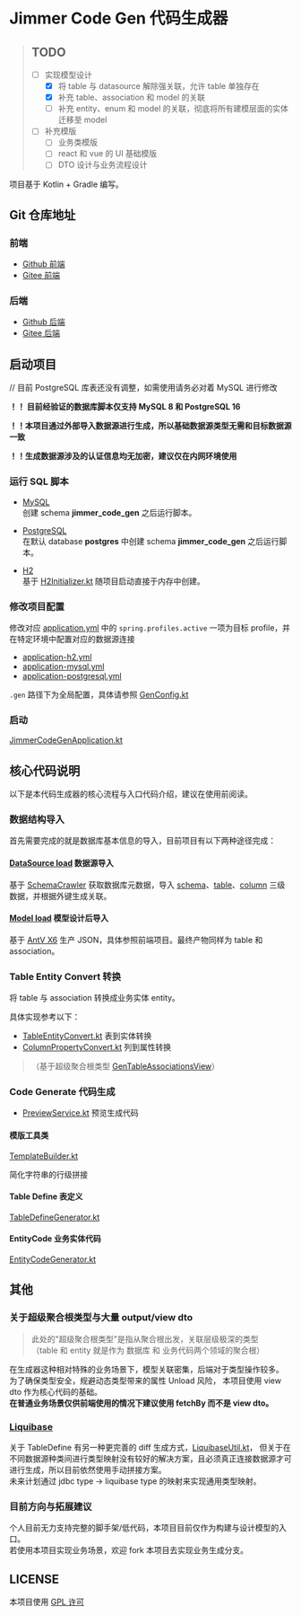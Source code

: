 # Jimmer Code Gen 代码生成器

> ## TODO
> 
> - [ ] 实现模型设计
>   - [x] 将 table 与 datasource 解除强关联，允许 table 单独存在
>   - [x] 补充 table、association 和 model 的关联
>   - [ ] 补充 entity、enum 和 model 的关联，彻底将所有建模层面的实体迁移至 model 
> - [ ] 补充模版
>   - [ ] 业务类模版
>   - [ ] react 和 vue 的 UI 基础模版
>   - [ ] DTO 设计与业务流程设计

项目基于 Kotlin + Gradle 编写。

## Git 仓库地址

### 前端
- [Github 前端](https://github.com/pot-mot/jimmer-code-gen-vue3)
- [Gitee 前端](https://gitee.com/run-around---whats-wrong/jimmer-code-gen-vue3)

### 后端
- [Github 后端](https://github.com/pot-mot/jimmer-code-gen-kotlin)
- [Gitee 后端](https://gitee.com/run-around---whats-wrong/jimmer-code-gen-kotlin)

## 启动项目

// 目前 PostgreSQL 库表还没有调整，如需使用请务必对着 MySQL 进行修改

**！！ 目前经验证的数据库脚本仅支持 MySQL 8 和 PostgreSQL 16**

**！！本项目通过外部导入数据源进行生成，所以基础数据源类型无需和目标数据源一致**

**！！生成数据源涉及的认证信息均无加密，建议仅在内网环境使用**

### 运行 SQL 脚本

- [MySQL](src%2Fmain%2Fresources%2Fsql%2Fmysql%2Fjimmer_code_gen.sql)  
创建 schema **jimmer_code_gen** 之后运行脚本。

- [PostgreSQL](src%2Fmain%2Fresources%2Fsql%2Fpostgresql%2Fjimmer_code_gen.sql)  
在默认 database **postgres** 中创建 schema **jimmer_code_gen** 之后运行脚本。

- [H2](src%2Fmain%2Fresources%2Fsql%2Fh2%2Fjimmer_code_gen.sql)  
基于 [H2Initializer.kt](src%2Fmain%2Fkotlin%2Ftop%2Fpotmot%2Fconfig%2FH2Initializer.kt) 随项目启动直接于内存中创建。

### 修改项目配置

修改对应 [application.yml](src%2Fmain%2Fresources%2Fapplication.yml) 中的 `spring.profiles.active` 一项为目标 profile，并在特定环境中配置对应的数据源连接
- [application-h2.yml](src%2Fmain%2Fresources%2Fapplication-h2.yml)
- [application-mysql.yml](src%2Fmain%2Fresources%2Fapplication-mysql.yml)
- [application-postgresql.yml](src%2Fmain%2Fresources%2Fapplication-postgresql.yml)

`.gen` 路径下为全局配置，具体请参照 [GenConfig.kt](src%2Fmain%2Fkotlin%2Ftop%2Fpotmot%2Fconfig%2FGenConfig.kt) 

### 启动

[JimmerCodeGenApplication.kt](src%2Fmain%2Fkotlin%2Ftop%2Fpotmot%2FJimmerCodeGenApplication.kt)


## 核心代码说明

以下是本代码生成器的核心流程与入口代码介绍，建议在使用前阅读。

### 数据结构导入

首先需要完成的就是数据库基本信息的导入，目前项目有以下两种途径完成：

#### [DataSource load](src%2Fmain%2Fkotlin%2Ftop%2Fpotmot%2Fcore%2Fdatabase%2Fload%2FDataSourceLoad.kt) 数据源导入

基于 [SchemaCrawler](https://github.com/schemacrawler/SchemaCrawler) 获取数据库元数据，导入 [schema](src%2Fmain%2Fkotlin%2Ftop%2Fpotmot%2Fmodel%2FGenSchema.kt)、[table](src%2Fmain%2Fkotlin%2Ftop%2Fpotmot%2Fmodel%2FGenTable.kt)、[column](src%2Fmain%2Fkotlin%2Ftop%2Fpotmot%2Fmodel%2FGenColumn.kt) 三级数据，并根据外键生成关联。

#### [Model load](src%2Fmain%2Fkotlin%2Ftop%2Fpotmot%2Fcore%2Fdatabase%2Fload%2FModelLoad.kt) 模型设计后导入

基于 [AntV X6](https://x6.antv.antgroup.com/) 生产 JSON，具体参照前端项目。最终产物同样为 table 和 association。

### Table Entity Convert 转换

将 table 与 association 转换成业务实体 entity。

具体实现参考以下：

- [TableEntityConvert.kt](src%2Fmain%2Fkotlin%2Ftop%2Fpotmot%2Fcore%2Fentity%2Fconvert%2FTableEntityConvert.kt) 表到实体转换
- [ColumnPropertyConvert.kt](src%2Fmain%2Fkotlin%2Ftop%2Fpotmot%2Fcore%2Fentity%2Fconvert%2FColumnPropertyConvert.kt) 列到属性转换

>（基于超级聚合根类型 [GenTableAssociationsView](src%2Fmain%2Fdto%2Ftop%2Fpotmot%2Fmodel%2FGenTable.dto)）

### Code Generate 代码生成

- [PreviewService.kt](src%2Fmain%2Fkotlin%2Ftop%2Fpotmot%2Fservice%2FPreviewService.kt) 预览生成代码
#### 模版工具类

[TemplateBuilder.kt](src%2Fmain%2Fkotlin%2Ftop%2Fpotmot%2Futils%2Ftemplate%2FTemplateBuilder.kt)

简化字符串的行级拼接

#### Table Define 表定义

[TableDefineGenerator.kt](src%2Fmain%2Fkotlin%2Ftop%2Fpotmot%2Fcore%2Fdatabase%2Fgenerate%2FTableDefineGenerator.kt)

#### EntityCode 业务实体代码

[EntityCodeGenerator.kt](src%2Fmain%2Fkotlin%2Ftop%2Fpotmot%2Fcore%2Fentity%2Fgenerate%2FEntityCodeGenerator.kt)

## 其他

### 关于超级聚合根类型与大量 output/view dto
  > 此处的"超级聚合根类型"是指从聚合根出发，关联层级极深的类型  
  > （table 和 entity 就是作为 数据库 和 业务代码两个领域的聚合根）

  在生成器这种相对特殊的业务场景下，模型关联密集，后端对于类型操作较多。
  为了确保类型安全，规避动态类型带来的属性 Unload 风险，
  本项目使用 view dto 作为核心代码的基础。  
  **在普通业务场景仅供前端使用的情况下建议使用 fetchBy 而不是 view dto。**

### [Liquibase](https://www.liquibase.org/)
关于 TableDefine 有另一种更完善的 diff 生成方式，[LiquibaseUtil.kt](src%2Fmain%2Fkotlin%2Ftop%2Fpotmot%2Futils%2Fliquibase%2FLiquibaseUtil.kt)，
但关于在不同数据源种类间进行类型映射没有较好的解决方案，且必须真正连接数据源才可进行生成，所以目前依然使用手动拼接方案。  
未来计划通过 jdbc type -> liquibase type 的映射来实现通用类型映射。

### 目前方向与拓展建议
个人目前无力支持完整的脚手架/低代码，本项目目前仅作为构建与设计模型的入口。  
若使用本项目实现业务场景，欢迎 fork 本项目去实现业务生成分支。

## LICENSE

本项目使用 [GPL 许可](LICENSE)
